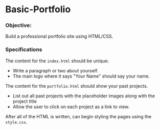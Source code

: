# Basic-Portfolio
### Objective: 
Build a professional portfolio site using HTML/CSS.
### Specifications
The content for the `index.html` should be unique. 
   * Write a paragraph or two about yourself.
   * The main logo where it says "Your Name" should say your name. 
   
The content for the `portfolio.html` should show your past projects. 
   * List out all past projects with the placeholder images along with the project title
   * Allow the user to click on each project as a link to view.   

After all of the HTML is written, can begin styling the pages using the `style.css`.
